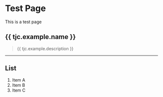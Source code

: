 # Test Page

This is a test page

## {{ tjc.example.name }}
> {{ tjc.example.description }}

---
## List
1. Item A
2. Item B
3. Item C
